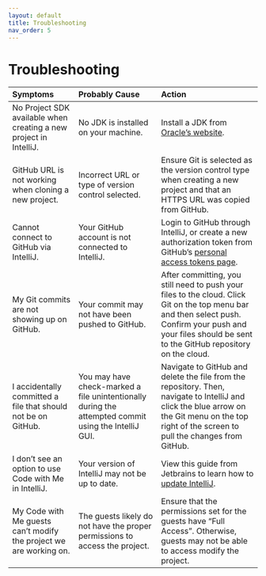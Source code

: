 ```yaml
---
layout: default
title: Troubleshooting
nav_order: 5
---
```


# Troubleshooting

<!-- {: .no_toc } -->

<!-- ## Responsive type scale -->

<!-- Just the Docs uses a responsive type scale that shifts depending on the viewport size. -->

| Symptoms              | Probably Cause                   | Action                        |
|:----------------------|:---------------------------------|:------------------------------|
| No Project SDK available when creating a new project in IntelliJ.   | No JDK is installed on your machine. | Install a JDK from [Oracle’s website](https://www.oracle.com/java/technologies/downloads/).|
| GitHub URL is not working when cloning a new project.  | Incorrect URL or type of version control selected.| Ensure Git is selected as the version control type when creating a new project and that an HTTPS URL was copied from GitHub. |
| Cannot connect to GitHub via IntelliJ.  | Your GitHub account is not connected to IntelliJ. | Login to GitHub through IntelliJ, or create a new authorization token from GitHub’s [personal access tokens page](https://github.com/settings/tokens).                          |
| My Git commits are not showing up on GitHub.  | Your commit may not have been pushed to GitHub. | After committing, you still need to push your files to the cloud. Click Git on the top menu bar and then select push. Confirm your push and your files should be sent to the GitHub repository on the cloud.|
| I accidentally committed a file that should not be on GitHub. | You may have check-marked a file unintentionally during the attempted commit using the IntelliJ GUI.| Navigate to GitHub and delete the file from the repository. Then, navigate to IntelliJ and click the blue arrow on the Git menu on the top right of the screen to pull the changes from GitHub.|
| I don’t see an option to use Code with Me in IntelliJ.| Your version of IntelliJ may not be up to date. | View this guide from Jetbrains to learn how to [update IntelliJ](https://www.jetbrains.com/help/idea/update.html). |
| My Code with Me guests can’t modify the project we are working on.| The guests likely do not have the proper permissions to access the project.| Ensure that the permissions set for the guests have “Full Access”. Otherwise, guests may not be able to access modify the project.|

<!-- --- -->

<!-- ## Table of contents

{: .no_toc .text-delta }

1. TOC
   {:toc}

---

Just the Docs uses [lunr.js](http://lunrjs.com) to add a client-side search interface powered by a JSON index that Jekyll generates.
All search results are shown in an auto-complete style interface (there is no search results page).
By default, all generated HTML pages are indexed using the following data points:

- Page title
- Page content
- Page URL

## Enable search in configuration

In your site's `_config.yml`, enable search:

```yaml
# Enable or disable the site search
# Supports true (default) or false
search_enabled: true
```

### Search granularity

Pages are split into sections that can be searched individually.
The sections are defined by the headings on the page.
Each section is displayed in a separate search result.

```yaml
# Split pages into sections that can be searched individually
# Supports 1 - 6, default: 2
search.heading_level: 2
```

### Search previews

A search result can contain previews that show where the search words are found in the specific section.

```yaml
# Maximum amount of previews per search result
# Default: 3
search.previews: 3

# Maximum amount of words to display before a matched word in the preview
# Default: 5
search.preview_words_before: 5

# Maximum amount of words to display after a matched word in the preview
# Default: 10
search.preview_words_after: 10
```

### Search tokenizer

The default is for hyphens to separate tokens in search terms:
`gem-based` is equivalent to `gem based`, matching either word.
To allow search for hyphenated words:

```yaml
# Set the search token separator
# Default: /[\s\-/]+/
# Example: enable support for hyphenated search words
search.tokenizer_separator: /[\s/]+/
```

### Display URL in search results

```yaml
# Display the relative url in search results
# Supports true (default) or false
search.rel_url: false
```

### Display search button

The search button displays in the bottom right corner of the screen and triggers the search input when clicked.

```yaml
# Enable or disable the search button that appears in the bottom right corner of every page
# Supports true or false (default)
search.button: true
```

## Hiding pages from search

Sometimes you might have a page that you don't want to be indexed for the search nor to show up in search results, e.g, a 404 page.
To exclude a page from search, add the `search_exclude: true` parameter to the page's YAML front matter:

#### Example

{: .no_toc }

```yaml
---
layout: default
title: Page not found
nav_exclude: true
search_exclude: true
---

```

## Generate search index when used as a gem

If you use Just the Docs as a remote theme, you do not need the following steps.

If you use the theme as a gem, you must initialize the search by running this `rake` command that comes with `just-the-docs`:

```bash
$ bundle exec just-the-docs rake search:init
``` -->

<!-- This command creates the `assets/js/zzzz-search-data.json` file that Jekyll uses to create your search index.
Alternatively, you can create the file manually with [this content]({{ site.github.repository_url }}/blob/main/assets/js/zzzz-search-data.json).
 -->
